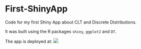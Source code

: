 # First-ShinyApp
Code for my first Shiny App about CLT and Discrete Distributions.

It was built using the R packages `shiny`, `ggplot2` and `DT`.

The app is deployed at: ![](https://vilsurr.shinyapps.io/shiny_discretes/)